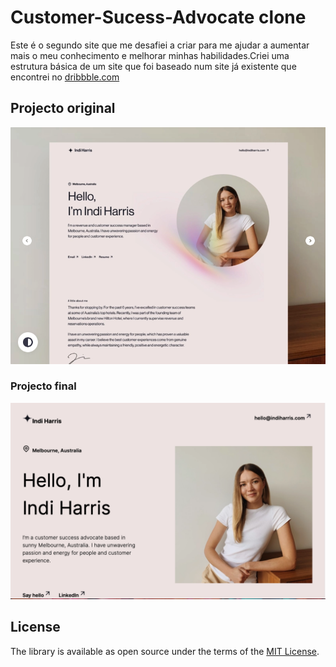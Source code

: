 # Customer-Sucess-Advocate clone

Este é o segundo site que me desafiei a criar para me ajudar a aumentar mais o meu conhecimento e melhorar minhas habilidades.Criei uma estrutura básica de um site que foi baseado num site já existente que encontrei no [dribbble.com](https://dribbble.com/shots/15937774-Indi-Harris-one-page-personal-site)

## Projecto original

<img src="https://github.com/Eli450/Customer-Sucess-Advocate/blob/main/.github/original.png">

### Projecto final

<img src="https://github.com/Eli450/Customer-Sucess-Advocate/blob/main/.github/site.png">


License
----------------

The library is available as open source under the terms of the [MIT License](http://opensource.org/licenses/MIT).